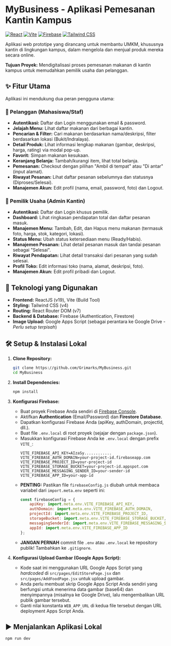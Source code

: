 # MyBusiness - Aplikasi Pemesanan Kantin Kampus

[![React](https://img.shields.io/badge/React-^19.1.0-blue?logo=react)](https://reactjs.org/) [![Vite](https://img.shields.io/badge/Vite-^6.3.5-purple?logo=vite)](https://vitejs.dev/) [![Firebase](https://img.shields.io/badge/Firebase-^11.8.1-orange?logo=firebase)](https://firebase.google.com/) [![Tailwind CSS](https://img.shields.io/badge/Tailwind_CSS-^4.1.7-cyan?logo=tailwind-css)](https://tailwindcss.com/)

Aplikasi web prototipe yang dirancang untuk membantu UMKM, khususnya kantin di lingkungan kampus, dalam mengelola dan menjual produk mereka secara online.

**Tujuan Proyek:** Mendigitalisasi proses pemesanan makanan di kantin kampus untuk memudahkan pemilik usaha dan pelanggan.

## ✨ Fitur Utama

Aplikasi ini mendukung dua peran pengguna utama:

### 👤 Pelanggan (Mahasiswa/Staf)

* **Autentikasi:** Daftar dan Login menggunakan email & password.
* **Jelajah Menu:** Lihat daftar makanan dari berbagai kantin.
* **Pencarian & Filter:** Cari makanan berdasarkan nama/deskripsi, filter berdasarkan lokasi (Bukit/Indralaya).
* **Detail Produk:** Lihat informasi lengkap makanan (gambar, deskripsi, harga, rating) via modal pop-up.
* **Favorit:** Simpan makanan kesukaan.
* **Keranjang Belanja:** Tambah/kurangi item, lihat total belanja.
* **Pemesanan:** Checkout dengan pilihan "Ambil di tempat" atau "Di antar" (input alamat).
* **Riwayat Pesanan:** Lihat daftar pesanan sebelumnya dan statusnya (Diproses/Selesai).
* **Manajemen Akun:** Edit profil (nama, email, password, foto) dan Logout.

### 🏪 Pemilik Usaha (Admin Kantin)

* **Autentikasi:** Daftar dan Login khusus pemilik.
* **Dashboard:** Lihat ringkasan pendapatan total dan daftar pesanan masuk.
* **Manajemen Menu:** Tambah, Edit, dan Hapus menu makanan (termasuk foto, harga, stok, kategori, lokasi).
* **Status Menu:** Ubah status ketersediaan menu (Ready/Habis).
* **Manajemen Pesanan:** Lihat detail pesanan masuk dan tandai pesanan sebagai "Selesai".
* **Riwayat Pendapatan:** Lihat detail transaksi dari pesanan yang sudah selesai.
* **Profil Toko:** Edit informasi toko (nama, alamat, deskripsi, foto).
* **Manajemen Akun:** Edit profil pribadi dan Logout.

## 🚀 Teknologi yang Digunakan

* **Frontend:** ReactJS (v19), Vite (Build Tool)
* **Styling:** Tailwind CSS (v4)
* **Routing:** React Router DOM (v7)
* **Backend & Database:** Firebase (Authentication, Firestore)
* **Image Upload:** Google Apps Script (sebagai perantara ke Google Drive - *Perlu setup terpisah*)

## 🛠️ Setup & Instalasi Lokal

1.  **Clone Repository:**
    ```bash
    git clone https://github.com/Grimarks/MyBusiness.git
    cd MyBusiness
    ```

2.  **Install Dependencies:**
    ```bash
    npm install
    ```

3.  **Konfigurasi Firebase:**
    * Buat proyek Firebase Anda sendiri di [Firebase Console](https://console.firebase.google.com/).
    * Aktifkan **Authentication** (Email/Password) dan **Firestore Database**.
    * Dapatkan konfigurasi Firebase Anda (apiKey, authDomain, projectId, dll.).
    * Buat file `.env.local` di root proyek (sejajar dengan `package.json`).
    * Masukkan konfigurasi Firebase Anda ke `.env.local` dengan prefix `VITE_`:
        ```dotenv
        VITE_FIREBASE_API_KEY=AIzaSy............
        VITE_FIREBASE_AUTH_DOMAIN=your-project-id.firebaseapp.com
        VITE_FIREBASE_PROJECT_ID=your-project-id
        VITE_FIREBASE_STORAGE_BUCKET=your-project-id.appspot.com
        VITE_FIREBASE_MESSAGING_SENDER_ID=your-sender-id
        VITE_FIREBASE_APP_ID=your-app-id
        ```
    * **PENTING:** Pastikan file `firebaseConfig.js` diubah untuk membaca variabel dari `import.meta.env` seperti ini:
        ```javascript
        const firebaseConfig = {
            apiKey: import.meta.env.VITE_FIREBASE_API_KEY,
            authDomain: import.meta.env.VITE_FIREBASE_AUTH_DOMAIN,
            projectId: import.meta.env.VITE_FIREBASE_PROJECT_ID,
            storageBucket: import.meta.env.VITE_FIREBASE_STORAGE_BUCKET,
            messagingSenderId: import.meta.env.VITE_FIREBASE_MESSAGING_SENDER_ID,
            appId: import.meta.env.VITE_FIREBASE_APP_ID
        };
        ```
    * **JANGAN PERNAH** commit file `.env` atau `.env.local` ke repository publik! Tambahkan ke `.gitignore`.

4.  **Konfigurasi Upload Gambar (Google Apps Script):**
    * Kode saat ini menggunakan URL Google Apps Script yang *hardcoded* di `src/pages/EditStorePage.jsx` dan `src/pages/AddFoodPage.jsx` untuk upload gambar.
    * Anda perlu membuat skrip Google Apps Script Anda sendiri yang berfungsi untuk menerima data gambar (base64) dan menyimpannya (misalnya ke Google Drive), lalu mengembalikan URL publik gambar tersebut.
    * Ganti nilai konstanta `WEB_APP_URL` di kedua file tersebut dengan URL deployment Apps Script Anda.

## ▶️ Menjalankan Aplikasi Lokal

```bash
npm run dev
